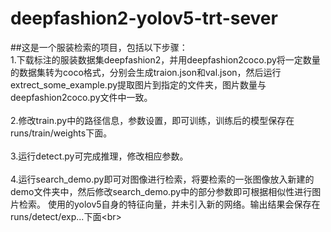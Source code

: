 # deepfashion2-yolov5-trt-sever
##这是一个服装检索的项目，包括以下步骤：<br>
1.下载标注的服装数据集deepfashion2，并用deepfashion2coco.py将一定数量的数据集转为coco格式，分别会生成traion.json和val.json，然后运行extrect_some_example.py提取图片到指定的文件夹，图片数量与deepfashion2coco.py文件中一致。<br>
<br>2.修改train.py中的路径信息，参数设置，即可训练，训练后的模型保存在runs/train/weights下面。<br>
<br>3.运行detect.py可完成推理，修改相应参数。<br>
<br>4.运行search_demo.py即可对图像进行检索，将要检索的一张图像放入新建的demo文件夹中，然后修改search_demo.py中的部分参数即可根据相似性进行图片检索。
使用的yolov5自身的特征向量，并未引入新的网络。输出结果会保存在runs/detect/exp...下面\<br>



